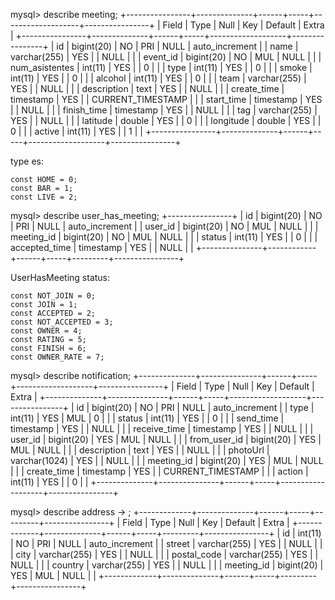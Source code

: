 mysql> describe meeting;
+----------------+--------------+------+-----+-------------------+----------------+
| Field          | Type         | Null | Key | Default           | Extra          |
+----------------+--------------+------+-----+-------------------+----------------+
| id             | bigint(20)   | NO   | PRI | NULL              | auto_increment |
| name           | varchar(255) | YES  |     | NULL              |                |
| event_id       | bigint(20)   | NO   | MUL | NULL              |                |
| num_asistentes | int(11)      | YES  |     | 0                 |                |
| type           | int(11)      | YES  |     | 0                 |                |
| smoke          | int(11)      | YES  |     | 0                 |                |
| alcohol        | int(11)      | YES  |     | 0                 |                |
| team           | varchar(255) | YES  |     | NULL              |                |
| description    | text         | YES  |     | NULL              |                |
| create_time    | timestamp    | YES  |     | CURRENT_TIMESTAMP |                |
| start_time     | timestamp    | YES  |     | NULL              |                |
| finish_time    | timestamp    | YES  |     | NULL              |                |
| tag            | varchar(255) | YES  |     | NULL              |                |
| latitude       | double       | YES  |     | 0                 |                |
| longitude      | double       | YES  |     | 0                 |                |
| active         | int(11)      | YES  |     | 1                 |                |
+----------------+--------------+------+-----+-------------------+----------------+

type es:

    const HOME = 0;
    const BAR = 1;
    const LIVE = 2;


mysql> describe user_has_meeting;
+----------------+
| id            | bigint(20) | NO   | PRI | NULL    | auto_increment |
| user_id       | bigint(20) | NO   | MUL | NULL    |                |
| meeting_id    | bigint(20) | NO   | MUL | NULL    |                |
| status        | int(11)    | YES  |     | 0       |                |
| accepted_time | timestamp  | YES  |     | NULL    |                |
+---------------+------------+------+-----+---------+----------------+

UserHasMeeting status:

    const NOT_JOIN = 0;
    const JOIN = 1;
    const ACCEPTED = 2;
    const NOT_ACCEPTED = 3;
    const OWNER = 4;
    const RATING = 5;
    const FINISH = 6;
    const OWNER_RATE = 7;


mysql> describe notification;
+--------------+---------------+------+-----+-------------------+----------------+
| Field        | Type          | Null | Key | Default           | Extra          |
+--------------+---------------+------+-----+-------------------+----------------+
| id           | bigint(20)    | NO   | PRI | NULL              | auto_increment |
| type         | int(11)       | YES  | MUL | 0                 |                |
| status       | int(11)       | YES  |     | 0                 |                |
| send_time    | timestamp     | YES  |     | NULL              |                |
| receive_time | timestamp     | YES  |     | NULL              |                |
| user_id      | bigint(20)    | YES  | MUL | NULL              |                |
| from_user_id | bigint(20)    | YES  | MUL | NULL              |                |
| description  | text          | YES  |     | NULL              |                |
| photoUrl     | varchar(1024) | YES  |     | NULL              |                |
| meeting_id   | bigint(20)    | YES  | MUL | NULL              |                |
| create_time  | timestamp     | YES  |     | CURRENT_TIMESTAMP |                |
| action       | int(11)       | YES  |     | 0                 |                |
+--------------+---------------+------+-----+-------------------+----------------+

mysql> describe address
    -> ;
+-------------+--------------+------+-----+---------+----------------+
| Field       | Type         | Null | Key | Default | Extra          |
+-------------+--------------+------+-----+---------+----------------+
| id          | int(11)      | NO   | PRI | NULL    | auto_increment |
| street      | varchar(255) | YES  |     | NULL    |                |
| city        | varchar(255) | YES  |     | NULL    |                |
| postal_code | varchar(255) | YES  |     | NULL    |                |
| country     | varchar(255) | YES  |     | NULL    |                |
| meeting_id  | bigint(20)   | YES  | MUL | NULL    |                |
+-------------+--------------+------+-----+---------+----------------+